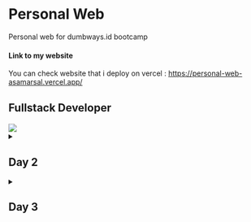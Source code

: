 # Personal Web
Personal web for dumbways.id bootcamp
#### Link to my website
You can check website that i deploy on vercel :
https://personal-web-asamarsal.vercel.app/
## Fullstack Developer
<img align='center' src='https://dumbways.id/assets/images/brandwhite.png' width='200"'>

<details>
    <summary><h2>Day 2</h2></summary>
    <img src = "https://github.com/asamarsal/personal-web/blob/main/assets/img/screenshot/day2.PNG"/>
</details>

<details>
    <summary><h2>Day 3</h2></summary>
    <img src = "https://github.com/asamarsal/personal-web/blob/main/assets/img/screenshot/day3.PNG"/>
</details>
